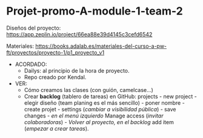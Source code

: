 # Projet-promo-A-module-1-team-2

Diseños del proyecto: <https://app.zeplin.io/project/66ea88e39d4145c3cefd6542>

Materiales: https://books.adalab.es/materiales-del-curso-a-pw-ft/proyectos/proyecto-1/p1_proyecto_v1

- ACORDADO:
  - Dailys: al principio de la hora de proyecto.
  - Repo creado por Kendal.
- VER:
  - Cómo creamos las clases (con guión, camelcase...)
  - Crear **backlog** (tablero de tareas) en GitHub: projects - new project - elegir diseño (team planing es el más sencillo) - poner nombre - create projet - settings (_cambiar a visibilidad pública_) - save changes - _en el menú izquierdo_ Manage access (_invitar colaboradoras_) - _Volver al proyecto, en el backlog_ add item (_empezar a crear tareas_).
